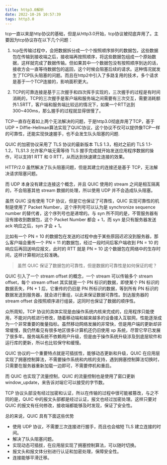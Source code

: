 ```yaml
---
title: http3.0解析
date: 2022-10-26 10:57:39
tags: http3.0
---
```


tcp一直以来是http协议的基础，但是从http3.0开始，tcp协议被彻底弃用了。主要因为tcp协议存在以下几个问题：

1. tcp在传输过程中，会把数据拆分成一个个按照顺序排列的数据包，这些数据包在传输到接收端之后，接收端再按照顺序，将这些数据包组成一个原始数据，这样就完成了数据传输。但如果其中一个数据包没有按照顺序到达的话，接收方会一直等待数据包的返回，这个时候会阻塞后续的请求。这种情况就发生了TCP队头阻塞的问题。而且在http2中引入了多路复用的技术，多个请求是基于一个TCP连接的，影响面积更大。

2. TCP的可靠连接是基于三次握手和四次挥手实现的，三次握手的过程是有时间消耗的，TCP的三次握手是客户端和服务端之间需要有三次交互，需要消耗额外1.5RTT，客户端和服务端比较远的情况下，如果一个RTT达到300~400ms，那么握手的过程就显得很慢了。

TCP一直存在着如上两个无法解决的问题，于是http3.0彻底弃用了TCP，基于UDP + Diffie-Hellman算法实现了QUIC协议，这个协议不仅可以提供像TCP一样的可靠性，还能实现快速握手，也不会发生队头阻塞的问题.

QUIC 的加密协议采用了 TLS 协议的最新版本 TLS 1.3，相对之前的 TLS 1.1-1.2，TLS1.3 允许客户端无需等待 TLS 握手完成就开始发送应用程序数据的操作，可以支持1 RTT 和 0 RTT，从而达到快速建立连接的效果。

HTTP/2.0 虽然解决了队头阻塞问题，但是其建立的连接还是基于 TCP，无法解决请求阻塞问题。

而 UDP 本身没有建立连接这个概念，并且 QUIC 使用的 stream 之间是相互隔离的，不会阻塞其他 stream 数据的处理，所以使用 UDP 并不会造成队头阻塞。

虽然 QUIC 没有使用 TCP 协议，但是它也保证了可靠性，QUIC 实现可靠性的机制是使用了 Packet Number，这个序列号可以认为是 synchronize sequence number 的替代者，这个序列号也是递增的。与 syn 所不同的是，不管服务器有没有接收到数据包，这个 Packet Number 都会 + 1，而 syn 是只有服务器发送 ack 响应之后，syn 才会 + 1。

比如有一个 PN = 10 的数据包在发送的过程中由于某些原因迟迟没到服务器，那么客户端会重传一个 PN = 11 的数据包，经过一段时间后客户端收到 PN = 10 的响应后再回送响应报文，此时的 RTT 就是 PN = 10 这个数据包在网络中的生存时间，这样计算相对比较准确。

> 虽然 QUIC 保证了数据包的可靠性，但是数据的可靠性是如何保证的呢？

QUIC 引入了一个 stream offset 的概念，一个 stream 可以传输多个 stream offset，每个 stream offset 其实就是一个 PN 标识的数据，即使某个 PN 标识的数据丢失，PN + 1 后，它重传的仍旧是 PN 所标识的数据，等到所有 PN 标识的数据发送到服务器，就会进行重组，以此来保证数据可靠性。到达服务器的 stream offset 会按照顺序进行组装，这同时也保证了数据的顺序性。

众所周知，TCP 协议的具体实现是由操作系统内核来完成的，应用程序只能使用，不能对内核进行修改，随着移动端和越来越多的设备接入互联网，性能逐渐成为一个非常重要的衡量指标。虽然移动网络发展的非常快，但是用户端的更新却非常缓慢，我仍然看见有很多地区很多计算机还仍旧使用 xp 系统，尽管它早已发展了很多年。服务端系统不依赖用户升级，但是由于操作系统升级涉及到底层软件和运行库的更新，所以也比较保守和缓慢。

QUIC 协议的一个重要特点就是可插拔性，能够动态更新和升级，QUIC 在应用层实现了拥塞控制算法，不需要操作系统和内核的支持，遇到拥塞控制算法切换时，只需要在服务器重新加载一边即可，不需要停机和重启。

而 QUIC 也实现了流量控制，QUIC 的流量控制也是使用了窗口更新 window_update，来告诉对端它可以接受的字节数。

TCP 协议头部没有经过加密和认证，所以在传输的过程中很可能被篡改，与之不同的是，QUIC 中的报文头部都是经过认证，报文也经过加密处理。这样只要对 QUIC 的报文有任何修改，接收端都能够及时发现，保证了安全性。

总的来说，QUIC 具有下面这些优势
- 使用 UDP 协议，不需要三次连接进行握手，而且也会缩短 TLS 建立连接的时间。
- 解决了队头阻塞问题。
- 实现动态可插拔，在应用层实现了拥塞控制算法，可以随时切换。
- 报文头和报文体分别进行认证和加密处理，保障安全性。
- 连接能够平滑迁移。